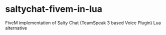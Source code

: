 # saltychat-fivem-in-lua
FiveM implementation of Salty Chat (TeamSpeak 3 based Voice Plugin) Lua alternative
